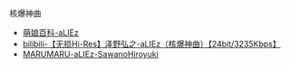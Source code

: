 核爆神曲
- [萌娘百科-aLIEz](https://zh.moegirl.org.cn/ALIEz)
- [bilibili-【无损Hi-Res】泽野弘之-aLIEz（核爆神曲）【24bit/3235Kbps】](https://www.bilibili.com/video/BV1KD4y1e71M/)
- [MARUMARU-aLIEz-SawanoHiroyuki](https://www.jpmarumaru.com/tw/JPSongPlay-17502.html)

